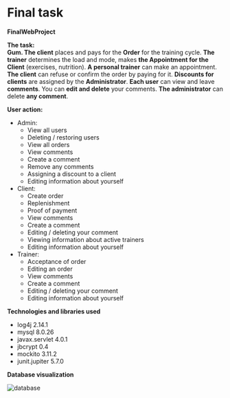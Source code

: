 # Final task

**FinalWebProject**

**The task:**\
**Gum. The client** places and pays for the **Order** for the training cycle. 
**The trainer** determines the load and mode, makes **the Appointment for the Client** (exercises, nutrition).
**A personal trainer** can make an appointment. **The client** can refuse or confirm the order by paying for it. 
**Discounts for clients** are assigned by the **Administrator**. **Each user** can view and leave **comments**. 
You can **edit and delete** your comments. **The administrator** can delete **any comment**.

**User action:**
- Admin:
  - View all users
  - Deleting  /  restoring users
  - View all orders
  - View comments
  - Create a comment
  - Remove any comments
  - Assigning a discount to a client
  - Editing information about yourself
- Client:
  - Create order
  - Replenishment
  - Proof of payment
  - View comments
  - Create a comment
  - Editing / deleting your comment
  - Viewing information about active trainers
  - Editing information about yourself
- Trainer:
  - Acceptance of order
  - Editing an order
  - View comments
  - Create a comment
  - Editing / deleting your comment
  - Editing information about yourself

**Technologies and libraries used**
- log4j 2.14.1
- mysql 8.0.26
- javax.servlet 4.0.1
- jbcrypt 0.4
- mockito 3.11.2
- junit.jupiter 5.7.0

**Database visualization**

![database](https://i.ibb.co/9bwBPqD/diagram.png)

